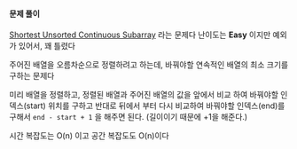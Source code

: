#### 문제 풀이

[Shortest Unsorted Continuous Subarray](https://leetcode.com/problems/shortest-unsorted-continuous-subarray/description/) 라는 문제다
난이도는 **Easy** 이지만 예외가 있어서, 꽤 틀렸다

주어진 배열을 오름차순으로 정렬하려고 하는데, 바꿔야할 연속적인 배열의 최소 크기를 구하는 문제다

미리 배열을 정렬하고, 정렬된 배열과 주어진 배열의 값을 앞에서 비교 하여 바꿔야할 인덱스(start) 위치를 구하고
반대로 뒤에서 부터 다시 비교하여 바꿔야할 인덱스(end)를 구해서 <code>end - start + 1</code> 을 해주면 된다. (길이이기 때문에 +1을 해준다.)

시간 복잡도는 O(n) 이고 공간 복잡도도 O(n)이다

